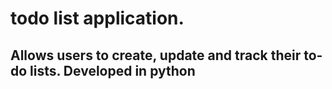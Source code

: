 # todo list application.

## Allows users to create, update and track their to-do lists. Developed in python
